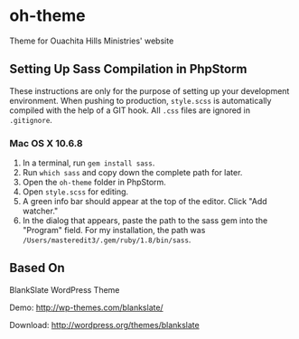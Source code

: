 # oh-theme
Theme for Ouachita Hills Ministries' website

## Setting Up Sass Compilation in PhpStorm

These instructions are only for the purpose of setting up your development environment. When pushing to production, 
`style.scss` is automatically compiled with the help of a GIT hook. All `.css` files are ignored in `.gitignore`.

### Mac OS X 10.6.8

1. In a terminal, run `gem install sass`.
2. Run `which sass` and copy down the complete path for later.
2. Open the `oh-theme` folder in PhpStorm.
3. Open `style.scss` for editing.
4. A green info bar should appear at the top of the editor. Click "Add watcher."
5. In the dialog that appears, paste the path to the sass gem into the "Program" field. For my 
installation, the path was `/Users/masteredit3/.gem/ruby/1.8/bin/sass`.

## Based On
BlankSlate WordPress Theme

Demo: http://wp-themes.com/blankslate/

Download: http://wordpress.org/themes/blankslate
